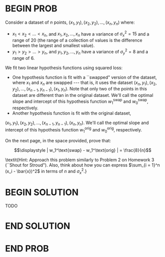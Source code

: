 # BEGIN PROB

<!-- <i>Source: [Winter 2022 Midterm 1](../wi22-midterm1/index.html), Problem 1</i> -->

Consider a dataset of $n$ points, $(x_1, y_1), (x_2, y_2), ..., (x_n, y_n)$ where:

- $x_1 < x_2 < ... < x_n$, and $x_1, x_2, ..., x_n$ have a variance of $\sigma_x^2 = 15$ and a range of 20 (the range of a collection of values is the difference between the largest and smallest value).
- $y_1 > y_2 > ... > y_n$, and $y_1, y_2, ..., y_n$ have a variance of $\sigma_y^2 = 8$ and a range of 6.

We fit two linear hypothesis functions using squared loss:

- One hypothesis function is fit with a ``swapped" version of the dataset, where $x_1$ and $x_n$ are swapped --- that is, it uses the dataset $(x_n, y_1), (x_2, y_2), ..., (x_{n-1}, y_{n-1}), (x_1, y_n)$. Note that only two of the points in this dataset are different than in the original dataset. We'll call the optimal slope and intercept of this hypothesis function $w_1^\text{swap}$ and $w_0^\text{swap}$, respectively.
- Another hypothesis function is fit with the original dataset, 

$(x_1, y_1), (x_2, y_2), ..., (x_{n-1}, y_{n-1}), (x_n, y_n)$. We'll call the optimal slope and intercept of this hypothesis function $w_1^\text{orig}$ and $w_0^\text{orig}$, respectively. 

On the next page, in the space provided, prove that:

$$\displaystyle | w_1^\text{swap} - w_1^\text{orig} | = \frac{8}{n}$$

\textit{Hint: Approach this problem similarly to Problem 2 on Homework 3 (``Shout for Stroud"). Also, think about how you can express $\sum_{i = 1}^n (x_i - \bar{x})^2$ in terms of $n$ and $\sigma_x^2$.}

# BEGIN SOLUTION

TODO

# END SOLUTION

# END PROB